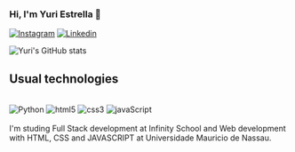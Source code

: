 ### Hi, I'm Yuri Estrella 👋

[![Instagram](https://img.shields.io/badge/Instagram-E4405F?style=for-the-badge&logo=instagram&logoColor=white)](https://www.instagram.com/_yuriestrella_/)
[![Linkedin](https://img.shields.io/badge/LinkedIn-0077B5?style=for-the-badge&logo=linkedin&logoColor=white)](https://www.linkedin.com/in/yuri-gomes-da-silva-estrella-a591b0201/)

![Yuri's GitHub stats](https://github-readme-stats.vercel.app/api?username=yuriestrela&show_icons=true&theme=cobalt)

## Usual technologies

<div stile="display: inline_block"><br/>
    <img aling="center" alt="Python" src="https://img.shields.io/badge/Python-3776AB?style=for-the-badge&logo=python&logoColor=white" />
     <img aling="center" alt="html5" src="https://img.shields.io/badge/HTML5-E34F26?style=for-the-badge&logo=html5&logoColor=white" />
     <img aling="center" alt="css3" src="https://img.shields.io/badge/CSS3-1572B6?style=for-the-badge&logo=css3&logoColor=white" />
     <img aling="center" alt="javaScript" src="https://img.shields.io/badge/JavaScript-F7DF1E?style=for-the-badge&logo=javascript&logoColor=black" />
     
</div><br/>
I'm studing Full Stack development at Infinity School and Web development with HTML, CSS and JAVASCRIPT at Universidade Mauricio de Nassau.
